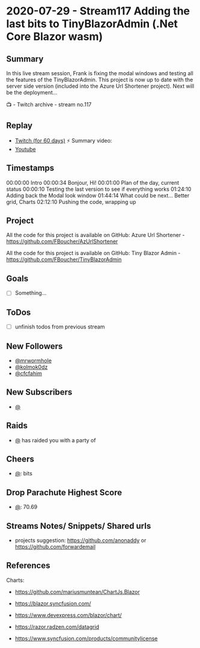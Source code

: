 
# 2020-07-29 - Stream117 Adding the last bits to TinyBlazorAdmin (.Net Core Blazor wasm) 

Summary
-------

In this live stream session, Frank is fixing the modal windows and testing all the features of the TinyBlazorAdmin. This project is now up to date with the server side version (included into the Azure Url Shortener project). Next will be the deployment...

📺 - Twitch archive - stream no.117

Replay
------

- [Twitch (for 60 days)](https://www.twitch.tv/videos/)
⚡ Summary video:
- [Youtube](https://youtu.be/bDMmy4yi6lo)


Timestamps
--------

00:00:00 Intro
00:00:34 Bonjour, Hi!
00:01:00 Plan of the day, current status
00:00:10 Testing the last version to see if everything works
01:24:10 Adding back the Modal look window
01:44:14 What could be next... Better grid, Charts
02:12:10 Pushing the code, wrapping up


Project
-------

All the code for this project is available on GitHub: Azure Url Shortener - https://github.com/FBoucher/AzUrlShortener

All the code for this project is available on GitHub: Tiny Blazor Admin - https://github.com/FBoucher/TinyBlazorAdmin


Goals
-----

- [ ] Something...



ToDos
-----
- [ ] unfinish todos from previous stream


New Followers
-------------

- [@mrwormhole](https://www.twitch.tv/mrwormhole)
- [@kolmok0dz](https://www.twitch.tv/kolmok0dz)
- [@cfcfahim](https://www.twitch.tv/cfcfahim)


New Subscribers
---------------

- [@](https://www.twitch.tv/)


Raids
------

- [@](https://www.twitch.tv/) has raided you with a party of 



Cheers
------

- [@](https://www.twitch.tv/):  bits


Drop Parachute Highest Score
----------------------------

- [@](https://www.twitch.tv/):  70.69



Streams Notes/ Snippets/ Shared urls
-----------------------------------

- projects suggestion: https://github.com/anonaddy or https://github.com/forwardemail


References
----------

Charts:
- https://github.com/mariusmuntean/ChartJs.Blazor
- https://blazor.syncfusion.com/
- https://www.devexpress.com/blazor/chart/  <OSS license>
- https://razor.radzen.com/datagrid

- https://www.syncfusion.com/products/communitylicense
